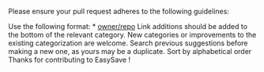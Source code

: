 Please ensure your pull request adheres to the following guidelines:

 Use the following format: * [owner/repo](link)
 Link additions should be added to the bottom of the relevant category.
 New categories or improvements to the existing categorization are welcome.
 Search previous suggestions before making a new one, as yours may be a duplicate.
 Sort by alphabetical order
Thanks for contributing to EasySave !

